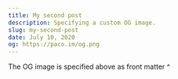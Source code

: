 ```yaml
---
title: My second post
description: Specifying a custom OG image.
slug: my-second-post
date: July 10, 2020
og: https://paco.im/og.png
---
```


The OG image is specified above as front matter ^
